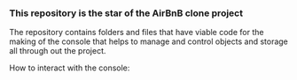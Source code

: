 ### This repository is the star of the AirBnB clone project ###

The repository contains folders and files that have viable code
for the making of the console that helps to manage and control objects
and storage all through out the project.

How to interact with the console:
	
